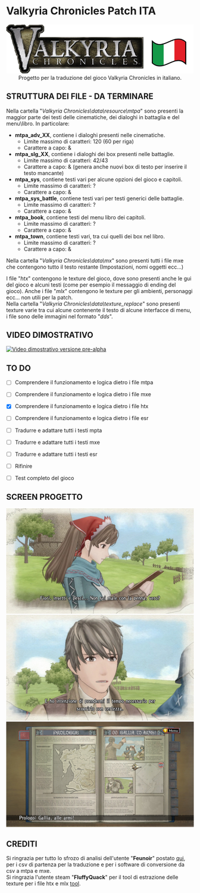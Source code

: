 # Valkyria Chronicles Patch ITA 

<p align="center">
  <img src="img/Logo.png" /><br>
    Progetto per la traduzione del gioco Valkyria Chronicles in italiano.
</p>

## STRUTTURA DEI FILE - DA TERMINARE

Nella cartella "_Valkyria Chronicles\data\resource\mtpa_" sono presenti la maggior parte dei testi delle cinematiche, dei dialoghi in battaglia e del menu\libro. In particolare:

- __mtpa_adv_XX__, contiene i dialoghi presenti nelle cinematiche.
    - Limite massimo di caratteri: 120 (60 per riga)
    - Carattere a capo: &
- __mtpa_slg_XX__, contiene i dialoghi dei box presenti nelle battaglie.
    - Limite massimo di caratteri: 42/43
    - Carattere a capo: & (genera anche nuovi box di testo per inserire il testo mancante)
- __mtpa_sys__, contiene testi vari per alcune opzioni del gioco e capitoli.
    - Limite massimo di caratteri: ?
    - Carattere a capo: &
- __mtpa_sys_battle__, contiene testi vari per testi generici delle battaglie.
    - Limite massimo di caratteri: ?
    - Carattere a capo: &
- __mtpa_book__, contiene testi del menu libro dei capitoli.
    - Limite massimo di caratteri: ?
    - Carattere a capo: &
- __mtpa_town__, contiene testi vari, tra cui quelli dei box nel libro.
    - Limite massimo di caratteri: ?
    - Carattere a capo: &

 Nella cartella "_Valkyria Chronicles\data\mx_" sono presenti tutti i file mxe che contengono tutto il testo restante (Impostazioni, nomi oggetti ecc...)<br>

I file "_htx_" contengono le texture del gioco, dove sono presenti anche le gui del gioco e alcuni testi (come per esempio il messaggio di ending del gioco). Anche i file "_mlx_" contengono le texture per gli ambienti, personaggi ecc... non utili per la patch.<br>
Nella cartella "_Valkyria Chronicles\data\texture_replace_" sono presenti texture varie tra cui alcune contenente il testo di alcune interfacce di menu, i file sono delle immagini nel formato "_dds_".

## VIDEO DIMOSTRATIVO
[![Video dimostrativo versione pre-alpha](https://img.youtube.com/vi/MNjeAes6j74/0.jpg)](https://youtu.be/MNjeAes6j74?si=MNjeAes6j74)

## TO DO

- [ ] Comprendere il funzionamento e logica dietro i file mtpa
- [ ] Comprendere il funzionamento e logica dietro i file mxe
- [x] Comprendere il funzionamento e logica dietro i file htx
- [ ] Comprendere il funzionamento e logica dietro i file esr
- [ ] Tradurre e adattare tutti i testi mpta
- [ ] Tradurre e adattare tutti i testi mxe
- [ ] Tradurre e adattare tutti i testi esr
- [ ] Rifinire
- [ ] Test completo del gioco


## SCREEN PROGETTO

![](img/1.jpg)
![](img/2.jpg)
![](img/3.jpg)

## CREDITI

Si ringrazia per tutto lo sfrozo di analisi dell'utente "__Feunoir__" postato [qui](https://www.jeuxvideo.com/forums/42-14107-38261510-1-0-1-0-traduction-du-jeu-aide-bienvenue.htm), per i csv di partenza per la traduzione e per i software di conversione da csv a mtpa e mxe.<br>
Si ringrazia l'utente steam "__FluffyQuack__" per il tool di estrazione delle texture per i file htx e mlx [tool](https://steamcommunity.com/sharedfiles/filedetails/?id=343016567).
